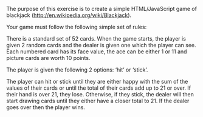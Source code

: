 The purpose of this exercise is to create a simple HTML/JavaScript game of blackjack (http://en.wikipedia.org/wiki/Blackjack).

Your game must follow the following simple set of rules:

There is a standard set of 52 cards. When the game starts, the player is given 2 random cards and the dealer is given one which the player can see. Each numbered card has its face value, the ace can be either 1 or 11 and picture cards are worth 10 points.

The player is given the following 2 options: ‘hit’ or ‘stick’. 

The player can hit or stick until they are either happy with the sum of the values of their cards or until the total of their cards add up to 21 or over. If their hand is over 21, they lose. Otherwise, if they stick, the dealer will then start drawing cards until they either have a closer total to 21. If the dealer goes over then the player wins.
